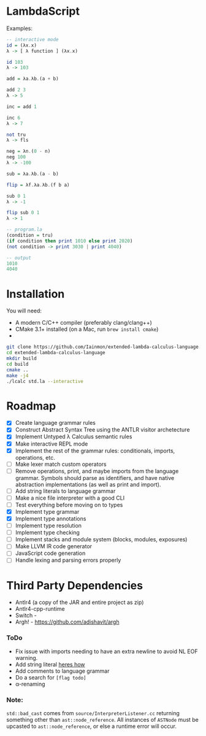 # LambdaScript
Examples:
```haskell
-- interactive mode
id = (λx.x)
λ -> [ λ function ] (λx.x)

id 103
λ -> 103

add = λa.λb.(a + b)

add 2 3
λ -> 5

inc = add 1

inc 6
λ -> 7

not tru 
λ -> fls

neg = λn.(0 - n)
neg 100
λ -> -100

sub = λa.λb.(a - b)

flip = λf.λa.λb.(f b a)

sub 0 1
λ -> -1

flip sub 0 1
λ -> 1

```

```haskell
-- program.la
(condition = tru)
(if condition then print 1010 else print 2020)
(not condition -> print 3030 | print 4040)

-- output
1010
4040
```

# Installation
You will need:
 * A modern C/C++ compiler (preferably clang/clang++)
 * CMake 3.1+ installed (on a Mac, run `brew install cmake`)
 * 

```bash
git clone https://github.com/Iainmon/extended-lambda-calculus-language.git
cd extended-lambda-calculus-language
mkdir build
cd build
cmake ..
make -j4
./lcalc std.la --interactive
```

# Roadmap
-   [x] Create language grammar rules
-   [x] Construct Abstract Syntax Tree using the ANTLR visitor archetecture
-   [x] Implement Untyped λ Calculus semantic rules
-   [x] Make interactive REPL mode
-   [x] Implement the rest of the grammar rules: conditionals, imports, operations, etc.
-   [ ] Make lexer match custom operators
-   [ ] Remove operations, print, and maybe imports from the language grammar. Symbols should parse as identifiers, and have native abstraction implementations (as well as print and import).
-   [ ] Add string literals to language grammar
-   [ ] Make a nice file interpreter with a good CLI
-   [ ] Test everything before moving on to types
-   [x] Implement type grammar
-   [x] Implement type annotations
-   [ ] Implement type resolution
-   [ ] Implement type checking
-   [ ] Implement stacks and module system (blocks, modules, exposures)
-   [ ] Make LLVM IR code generator
-   [ ] JavaScript code generation
-   [ ] Handle lexing and parsing errors properly

# Third Party Dependencies
-   Antlr4 (a copy of the JAR and entire project as zip)
-   Antlr4-cpp-runtime
-   Switch - 
-   Argh! - https://github.com/adishavit/argh

### ToDo
-   Fix issue with imports needing to have an extra newline to avoid NL EOF warning.
-   Add string literal [heres how](https://stackoverflow.com/questions/24557953/handling-string-literals-which-end-in-an-escaped-quote-in-antlr4)
-   Add comments to language grammar
-   Do a search for `[flag todo]`
-   α-renaming

### Note:
`std::bad_cast` comes from `source/InterpreterListener.cc` returning something other than `ast::node_reference`. All instances of `ASTNode` must be upcasted to `ast::node_reference`, or else a runtime error will occur.